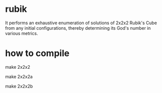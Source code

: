 # rubik
It performs an exhaustive enumeration of solutions of 2x2x2 Rubik's Cube from any initial configurations, thereby determining its God's number in various metrics.

# how to compile
make 2x2x2

make 2x2x2a

make 2x2x2b

